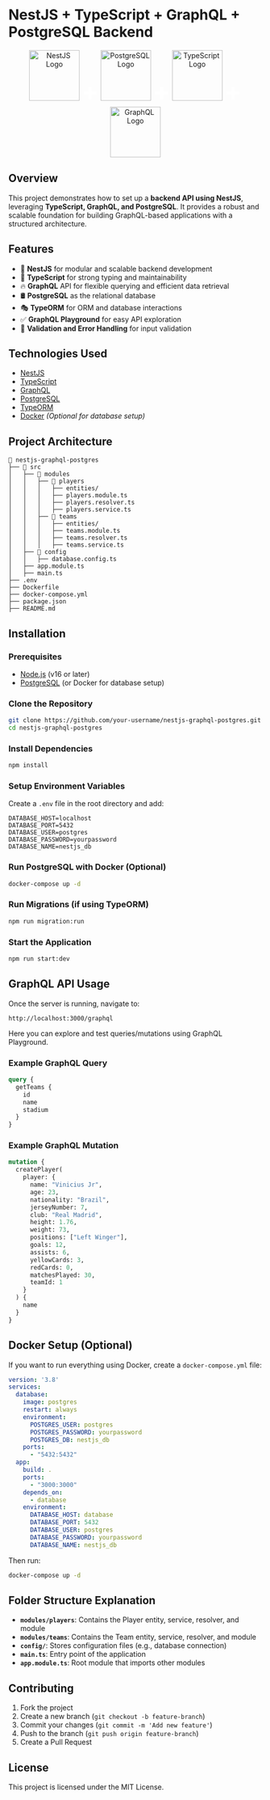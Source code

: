 # NestJS + TypeScript + GraphQL + PostgreSQL Backend

<p align="center">
  <img src="https://upload.wikimedia.org/wikipedia/commons/a/a8/NestJS.svg" alt="NestJS Logo" width="100" height="100"/>
  <span style="color: white; font-size: 50px; font-weight: bold;">+</span>
  <img src="https://upload.wikimedia.org/wikipedia/commons/2/29/Postgresql_elephant.svg" alt="PostgreSQL Logo" width="100" height="100"/>
  <span style="color: white; font-size: 50px; font-weight: bold;">+</span>
  <img src="https://upload.wikimedia.org/wikipedia/commons/4/4c/Typescript_logo_2020.svg" alt="TypeScript Logo" width="100" height="100"/>
  <span style="color: white; font-size: 50px; font-weight: bold;">+</span>
  <img src="https://upload.wikimedia.org/wikipedia/commons/1/17/GraphQL_Logo.svg" alt="GraphQL Logo" width="100" height="100"/>
</p>




## Overview

This project demonstrates how to set up a **backend API using NestJS**, leveraging **TypeScript, GraphQL, and PostgreSQL**. It provides a robust and scalable foundation for building GraphQL-based applications with a structured architecture.

## Features

- 🚀 **NestJS** for modular and scalable backend development
- 📜 **TypeScript** for strong typing and maintainability
- 🔥 **GraphQL** API for flexible querying and efficient data retrieval
- 🛢 **PostgreSQL** as the relational database
- 🎭 **TypeORM** for ORM and database interactions
- ✅ **GraphQL Playground** for easy API exploration
- 🔐 **Validation and Error Handling** for input validation

## Technologies Used

- [NestJS](https://nestjs.com/)
- [TypeScript](https://www.typescriptlang.org/)
- [GraphQL](https://graphql.org/)
- [PostgreSQL](https://www.postgresql.org/)
- [TypeORM](https://typeorm.io/)
- [Docker](https://www.docker.com/) *(Optional for database setup)*

## Project Architecture

```
📂 nestjs-graphql-postgres
├── 📁 src
│   ├── 📁 modules
│   │   ├── 📁 players
│   │   │   ├── entities/
│   │   │   ├── players.module.ts
│   │   │   ├── players.resolver.ts
│   │   │   ├── players.service.ts
│   │   ├── 📁 teams
│   │   │   ├── entities/
│   │   │   ├── teams.module.ts
│   │   │   ├── teams.resolver.ts
│   │   │   ├── teams.service.ts
│   ├── 📁 config
│   │   ├── database.config.ts
│   ├── app.module.ts
│   ├── main.ts
├── .env
├── Dockerfile
├── docker-compose.yml
├── package.json
├── README.md
```

## Installation

### Prerequisites
- [Node.js](https://nodejs.org/) (v16 or later)
- [PostgreSQL](https://www.postgresql.org/) (or Docker for database setup)

### Clone the Repository
```sh
git clone https://github.com/your-username/nestjs-graphql-postgres.git
cd nestjs-graphql-postgres
```

### Install Dependencies
```sh
npm install
```

### Setup Environment Variables
Create a `.env` file in the root directory and add:
```env
DATABASE_HOST=localhost
DATABASE_PORT=5432
DATABASE_USER=postgres
DATABASE_PASSWORD=yourpassword
DATABASE_NAME=nestjs_db
```

### Run PostgreSQL with Docker (Optional)
```sh
docker-compose up -d
```

### Run Migrations (if using TypeORM)
```sh
npm run migration:run
```

### Start the Application
```sh
npm run start:dev
```

## GraphQL API Usage

Once the server is running, navigate to:
```
http://localhost:3000/graphql
```

Here you can explore and test queries/mutations using GraphQL Playground.

### Example GraphQL Query
```graphql
query {
  getTeams {
    id
    name
    stadium
  }
}
```

### Example GraphQL Mutation
```graphql
mutation {
  createPlayer(
    player: {
      name: "Vinicius Jr",
      age: 23,
      nationality: "Brazil",
      jerseyNumber: 7,
      club: "Real Madrid",
      height: 1.76,
      weight: 73,
      positions: ["Left Winger"],
      goals: 12,
      assists: 6,
      yellowCards: 3,
      redCards: 0,
      matchesPlayed: 30,
      teamId: 1
    }
  ) {
    name
  }
}
```

## Docker Setup (Optional)

If you want to run everything using Docker, create a `docker-compose.yml` file:
```yaml
version: '3.8'
services:
  database:
    image: postgres
    restart: always
    environment:
      POSTGRES_USER: postgres
      POSTGRES_PASSWORD: yourpassword
      POSTGRES_DB: nestjs_db
    ports:
      - "5432:5432"
  app:
    build: .
    ports:
      - "3000:3000"
    depends_on:
      - database
    environment:
      DATABASE_HOST: database
      DATABASE_PORT: 5432
      DATABASE_USER: postgres
      DATABASE_PASSWORD: yourpassword
      DATABASE_NAME: nestjs_db
```
Then run:
```sh
docker-compose up -d
```

## Folder Structure Explanation

- **`modules/players`**: Contains the Player entity, service, resolver, and module
- **`modules/teams`**: Contains the Team entity, service, resolver, and module
- **`config/`**: Stores configuration files (e.g., database connection)
- **`main.ts`**: Entry point of the application
- **`app.module.ts`**: Root module that imports other modules

## Contributing

1. Fork the project
2. Create a new branch (`git checkout -b feature-branch`)
3. Commit your changes (`git commit -m 'Add new feature'`)
4. Push to the branch (`git push origin feature-branch`)
5. Create a Pull Request

## License

This project is licensed under the MIT License.

